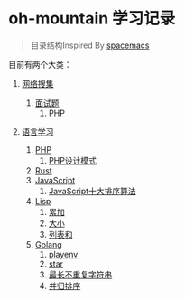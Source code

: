 # oh-mountain 学习记录 #
> 目录结构Inspired By [spacemacs](https://github.com/syl20bnr/spacemacs)

目前有两个大类：

1. [网络搜集](collection+/)
    1. [面试题](collection+/interview)
        1. [PHP](collection+/interview/PHP)

2. [语言学习](lang+)
    1. [PHP](lang+/PHP)
        1. [PHP设计模式](lang+/PHP/design_pattern)
    2. [Rust](lang+/Rust)
    3. [JavaScript](lang+/JavaScript)
        1. [JavaScript十大排序算法](lang+/JavaScript/sorting-algorithm)
    4. [Lisp](lang/Lisp)
        1. [累加](lang+/Lisp/累加)
        2. [大小](lang+/Lisp/大小)
        3. [列表和](lang+/Lisp/列表)
    5. [Golang](lang/Golang)
        1. [playenv](lang+/Golang/playenv)
        2. [star](lang+/Golang/star)
        3. [最长不重复字符串](lang+/Golang/unrepeated-substring)
        4. [并归排序](lang+/Golang/merge-sort)
